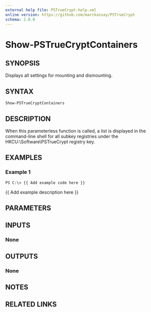 ```yaml
---
external help file: PSTrueCrypt-help.xml
online version: https://github.com/marckassay/PSTrueCrypt
schema: 2.0.0
---
```


# Show-PSTrueCryptContainers

## SYNOPSIS
Displays all settings for mounting and dismounting.

## SYNTAX

```
Show-PSTrueCryptContainers
```

## DESCRIPTION
When this parameterless function is called, a list is displayed in the command-line shell for all subkey registries under the HKCU:\Software\PSTrueCrypt registry key.

## EXAMPLES

### Example 1
```
PS C:\> {{ Add example code here }}
```

{{ Add example description here }}

## PARAMETERS

## INPUTS

### None

## OUTPUTS

### None

## NOTES

## RELATED LINKS

